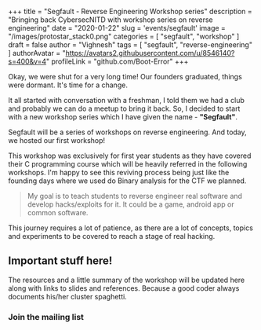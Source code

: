 +++
title = "Segfault - Reverse Engineering Workshop series"
description = "Bringing back CybersecNITD with workshop series on reverse engineering"
date = "2020-01-22"
slug = 'events/segfault'
image = "/images/protostar_stack0.png"
categories = [
	"segfault",
	"workshop"
]
draft = false
author = "Vighnesh"
tags = [
	"segfault",
	"reverse-engineering"
]
authorAvatar = "https://avatars2.githubusercontent.com/u/8546140?s=400&v=4"
profileLink = "github.com/Boot-Error"
+++

Okay, we were shut for a very long time! Our founders graduated, things were dormant. It's time for a change.

It all started with conversation with a freshman, I told them we had a club and probably we can do a meetup to bring it back. So, I decided to start with 
a new workshop series which I have given the name - **"Segfault"**.

Segfault will be a series of workshops on reverse engineering. And today, we hosted our first workshop!

This workshop was exclusively for first year students as they have covered their C programming course which will be heavily referred in the following workshops. I'm happy to see this reviving process being just like the founding days where we used do Binary analysis for the CTF we planned.

> My goal is to teach students to reverse engineer real software and develop hacks/exploits for it. It could be a game, android app or common software.

This journey requires a lot of patience, as there are a lot of concepts, topics and experiments to be covered to reach a stage of real hacking.

## Important stuff here!

The resources and a little summary of the workshop will be updated here along with links to slides and references. Because a good coder always documents his/her cluster spaghetti.

### Join the mailing list

<iframe id="forum_embed"
  src="javascript:void(0)"
  scrolling="no"
  frameborder="0"
  width="900"
  height="700">
</iframe>
<script type="text/javascript">
  document.getElementById('forum_embed').src =
     'https://groups.google.com/forum/embed/?place=forum/segfault-cybersecnitd'
     + '&showsearch=true&showpopout=true&showtabs=false'
     + '&parenturl=' + encodeURIComponent(window.location.href);
</script>
